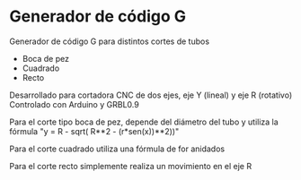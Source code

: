 # Generador de código G
Generador de código G para distintos cortes de tubos
* Boca de pez
* Cuadrado
* Recto

Desarrollado para cortadora CNC de dos ejes, eje Y (lineal) y eje R (rotativo) 
Controlado con Arduino y GRBL0.9


Para el corte tipo boca de pez, depende del diámetro del tubo y utiliza la fórmula "y = R - sqrt( R**2 - (r*sen(x))**2))"

Para el corte cuadrado utiliza una fórmula de for anidados

Para el corte recto simplemente realiza un movimiento en el eje R
